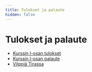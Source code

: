 ```yaml
---
title: Tulokset ja palaute
hidden: false
---
```


# Tulokset ja palaute

* [Kurssin I-osan tulokset](tulokset1.html)
* [Kurssin I-osan palaute](palaute1.html)
* [Vilppiä Tirassa](vilppi.html)

<!--
* [Kurssin II-osan tulokset](tulokset2.html)
* [Kurssin II-osan palaute](palaute2.html)
-->
